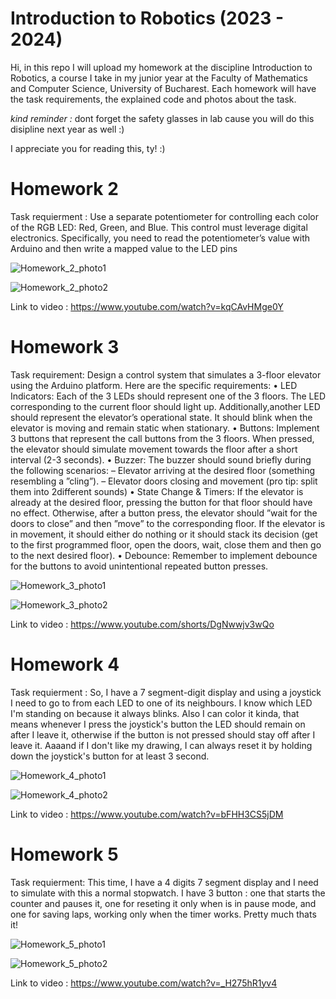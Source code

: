 # Introduction to Robotics (2023 - 2024)

 Hi, in this repo I will upload my homework at the discipline Introduction to Robotics, a course I take in my junior year at the Faculty of Mathematics and Computer Science, University of Bucharest. Each homework will have the task requirements, the explained code and photos about the task.

 *kind reminder :* dont forget the safety glasses in lab cause you will do this disipline next year as well :)

 I appreciate you for reading this, ty! :)

 # Homework 2

 Task requierment :
  Use a separate potentiometer for controlling each color of the RGB LED: Red, Green, and Blue. This control must leverage digital electronics. Specifically, you need to read the potentiometer’s value with Arduino and then write a mapped value to the LED pins
  
  ![Homework_2_photo1](https://github.com/Beselinho/IntroductionToRobotics/assets/116555068/62e0ce26-9ae7-4e4b-b1ca-2e21eea0fc28)

  ![Homework_2_photo2](https://github.com/Beselinho/IntroductionToRobotics/assets/116555068/f9a9c7fd-0de2-42aa-8e76-66120847c108)

  Link to video : https://www.youtube.com/watch?v=kqCAvHMge0Y

  # Homework 3

  Task requirement:
   Design a control system that simulates a 3-floor elevator using the Arduino
platform. Here are the specific requirements:
• LED Indicators: Each of the 3 LEDs should represent one of the 3 floors. The LED corresponding to the current floor should light up. Additionally,another LED should represent the elevator’s operational state. It should blink when the elevator is moving and remain static when stationary.
• Buttons: Implement 3 buttons that represent the call buttons from the 3 floors. When pressed, the elevator should simulate movement towards the floor after a short interval (2-3 seconds).
• Buzzer: The buzzer should sound briefly during the following scenarios:
– Elevator arriving at the desired floor (something resembling a ”cling”).
– Elevator doors closing and movement (pro tip: split them into 2different sounds)
• State Change & Timers: If the elevator is already at the desired floor, pressing the button for that floor should have no effect. Otherwise, after a button press, the elevator should ”wait for the doors to close” and then ”move” to the corresponding floor. If the elevator is in movement, it should either do nothing or it should stack its decision (get to the first programmed floor, open the doors, wait, close them and then go to the next desired floor).
• Debounce: Remember to implement debounce for the buttons to avoid unintentional repeated button presses.

![Homework_3_photo1](https://github.com/Beselinho/IntroductionToRobotics/assets/116555068/9fc66e14-5da5-4508-afb5-6f618e3e7087)

![Homework_3_photo2](https://github.com/Beselinho/IntroductionToRobotics/assets/116555068/d09ffc33-9a88-44da-ac07-941f41c64cf5)


Link to video : https://www.youtube.com/shorts/DgNwwjv3wQo


   # Homework 4

Task requierment :
So, I have a 7 segment-digit display and using a joystick I need to go to from each LED to one of its neighbours. I know which LED I'm standing on because it always blinks. Also I can color it kinda, that means whenever I press the joystick's button the LED should remain on after I leave it, otherwise if the button is not pressed should stay off after I leave it. Aaaand if I don't like my drawing, I can always reset it by holding down the joystick's button for at least 3 second.


 ![Homework_4_photo1](https://github.com/Beselinho/IntroductionToRobotics/assets/116555068/b80df66a-6197-4a1b-acf8-8e70cc7e7552)
 
 ![Homework_4_photo2](https://github.com/Beselinho/IntroductionToRobotics/assets/116555068/0c001ae1-6320-401d-9dfd-a39883abd2ec)

 Link to video : https://www.youtube.com/watch?v=bFHH3CS5jDM


 # Homework 5
Task requierment:
This time, I have a 4 digits 7 segment display and I need to simulate with this a normal stopwatch. I have 3 button : one that starts the counter and pauses it, one for reseting it only when is in pause mode, and one for saving laps, working only when the timer works. Pretty much thats it!

![Homework_5_photo1](https://github.com/Beselinho/IntroductionToRobotics/assets/116555068/1c048c6f-834d-4f64-82ad-f15b9fdbcf5b)

![Homework_5_photo2](https://github.com/Beselinho/IntroductionToRobotics/assets/116555068/b25b7db8-1716-4483-b896-716a6d67fedb)

Link to video : https://www.youtube.com/watch?v=_H275hR1yv4

